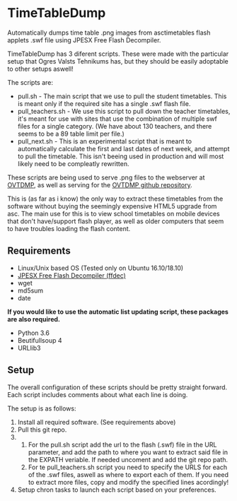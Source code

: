 # TimeTableDump
Automatically dumps time table .png images from asctimetables flash applets .swf file using JPESX Free Flash Decompiler.

TimeTableDump has 3 diferent scripts. These were made with the particular setup that Ogres Valsts Tehnikums has, but they should be easily adoptable to other setups aswell!

The scripts are:
 - pull.sh - The main script that we use to pull the student timetables. This is meant only if the required site has a single .swf flash file.
 - pull_teachers.sh - We use this script to pull down the teacher timetables, it's meant for use with sites that use the combination of multiple swf files for a single category. (We have about 130 teachers, and there seems to be a 89 table limit per file.)
 - pull_next.sh - This is an experimental script that is meant to automatically calculate the first and last dates of next week, and attempt to pull the timetable. This isn't beeing used in production and will most likely need to be compleatly rewritten.

These scripts are being used to serve .png files to the webserver at [OVTDMP](https://mednis.id.lv/OVTDMP/), as well as serving for the [OVTDMP github repository](https://github.com/RMednis/OVTDMP).

This is (as far as i know) the only way to  extract these timetables from the software without buying the seemingly expensive HTML5 upgrade from asc. The main use for this is to view school timetables on mobile devices that don't have/support flash player, as well as older computers that seem to have troubles loading the flash content. 

## Requirements
- Linux/Unix based OS (Tested only on Ubuntu 16.10/18.10)
- [JPESX Free Flash Decompiler (ffdec)](https://github.com/jindrapetrik/jpexs-decompiler)
- wget
- md5sum
- date

**If you would like to use the automatic list updating script, these packages are also required.**
- Python 3.6
- Beutifullsoup 4
- URLlib3

## Setup
The overall configuration of these scripts should be pretty straight forward. Each script includes comments about what each line is doing.

The setup is as follows:
1. Install all required software. (See requirements above)
2. Pull this git repo.
3. 1. For the pull.sh script add the url to the flash (.swf) file in the URL parameter, and add the path to where you want to extract said file in the EXPATH veriable. If needed uncoment and add the git repo path.
   2. For te pull_teachers.sh script you need to specify the URLS for each of the .swf files, aswell as where to export each of them. If you need to extract more files, copy and modify the specified lines acordingly!
4. Setup chron tasks to launch each script based on your preferences.

